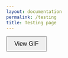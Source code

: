 ```yaml
---
layout: documentation
permalink: /testing
title: Testing page
---
```


<head>
  <!-- Lightbox2 CSS -->
  <link href="https://cdnjs.cloudflare.com/ajax/libs/lightbox2/2.11.3/css/lightbox.min.css" rel="stylesheet">
  
  <!-- Lightbox2 JavaScript -->
  <script src="https://cdnjs.cloudflare.com/ajax/libs/lightbox2/2.11.3/js/lightbox-plus-jquery.min.js"></script>
</head>

<body>
  <!-- Button that opens the GIF in a Lightbox -->
  <button style="padding: 10px 20px; font-size: 16px; cursor: pointer;" onclick="document.getElementById('open-lightbox').click();">
    View GIF
  </button>

  <!-- Hidden anchor to trigger Lightbox -->
  <a href="https://cscfetkarch.sharepoint.com/:i:/s/infofauna_extern/EbjpkjzO0bVImDEL6wYRcWABE9NPxXXO_H_VzFhazBc8wA?e=i3NAhc" data-lightbox="image-1" id="open-lightbox" style="display:none;">
  </a>

  <!-- Optional: Add some existing JavaScript or functionality here if needed -->

</body>
